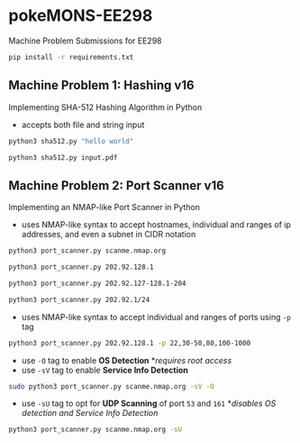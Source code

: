 # pokeMONS-EE298
Machine Problem Submissions for EE298

```bash
pip install -r requirements.txt
```

## Machine Problem 1: Hashing v16
Implementing SHA-512 Hashing Algorithm in Python
- accepts both file and string input
```bash
python3 sha512.py "hello world"
```
```bash
python3 sha512.py input.pdf
```

## Machine Problem 2: Port Scanner v16
Implementing an NMAP-like Port Scanner in Python
- uses NMAP-like syntax to accept hostnames, individual and ranges of ip addresses, and even a subnet in CIDR notation
```bash
python3 port_scanner.py scanme.nmap.org
```
```bash
python3 port_scanner.py 202.92.128.1
```
```bash
python3 port_scanner.py 202.92.127-128.1-204
```
```bash
python3 port_scanner.py 202.92.1/24
```
- uses NMAP-like syntax to accept individual and ranges of ports using `-p` tag
```bash
python3 port_scanner.py 202.92.128.1 -p 22,30-50,80,100-1000
```
- use `-O` tag to enable **OS Detection** **requires root access*
- use `-sV` tag to enable **Service Info Detection**
```bash
sudo python3 port_scanner.py scanme.nmap.org -sV -O
```
- use `-sU` tag to opt for **UDP Scanning** of port `53` and `161` **disables OS detection and Service Info Detection*
```bash
python3 port_scanner.py scanme.nmap.org -sU
```
